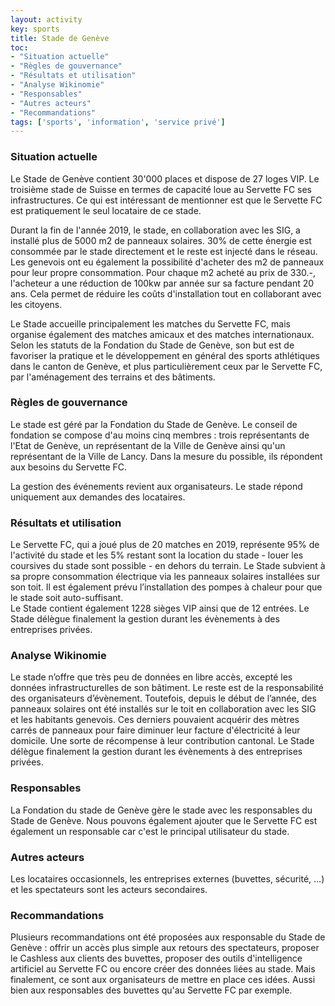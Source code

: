 ```yaml
---
layout: activity
key: sports
title: Stade de Genève
toc:
- "Situation actuelle"
- "Règles de gouvernance"
- "Résultats et utilisation"
- "Analyse Wikinomie"
- "Responsables"
- "Autres acteurs"
- "Recommandations"
tags: ['sports', 'information', 'service privé']
---
```


### Situation actuelle

Le Stade de Genève contient 30'000 places et dispose de 27 loges VIP. Le troisième stade de Suisse en termes de capacité loue au Servette FC ses infrastructures. Ce qui est intéressant de mentionner est que le Servette FC est pratiquement le seul locataire de ce stade.

Durant la fin de l'année 2019, le stade, en collaboration avec les SIG, a installé plus de 5000 m2 de panneaux solaires. 30% de cette énergie est consommée par le stade directement et le reste est injecté dans le réseau. Les genevois ont eu également la possibilité d'acheter des m2 de panneaux pour leur propre consommation. Pour chaque m2 acheté au prix de 330.-, l'acheteur a une réduction de 100kw par année sur sa facture pendant 20 ans. Cela permet de réduire les coûts d'installation tout en collaborant avec les citoyens.

Le Stade accueille principalement les matches du Servette FC, mais organise également des matches amicaux et des matches internationaux. Selon les statuts de la Fondation du Stade de Genève, son but est de favoriser la pratique et le développement en général des sports athlétiques dans le canton de Genève, et plus particulièrement ceux par le Servette FC, par l'aménagement des terrains et des bâtiments.


### Règles de gouvernance

Le stade est géré par la Fondation du Stade de Genève. Le conseil de fondation se compose d'au moins cinq membres : trois représentants de l'Etat de Genève, un représentant de la Ville de Genève ainsi qu'un représentant de la Ville de Lancy. Dans la mesure du possible, ils répondent aux besoins du Servette FC. 

La gestion des événements revient aux organisateurs. Le stade répond uniquement aux demandes des locataires.

### Résultats et utilisation

Le Servette FC, qui a joué plus de 20 matches en 2019, représente 95% de l'activité du stade et les 5% restant sont la location du stade - louer les coursives du stade sont possible - en dehors du terrain.
Le Stade subvient à sa propre consommation électrique via les panneaux solaires installées sur son toit. Il est également prévu l’installation des pompes à chaleur pour que le stade soit auto-suffisant.  
Le Stade contient également 1228 sièges VIP ainsi que de 12 entrées.
Le Stade délègue finalement la gestion durant les évènements à des entreprises privées.

### Analyse Wikinomie

Le stade n’offre que très peu de données en libre accès, excepté les données infrastructurelles de son bâtiment. Le reste est de la responsabilité des organisateurs d’évènement. Toutefois, depuis le début de l’année, des panneaux solaires ont été installés sur le toit en collaboration avec les SIG et les habitants genevois. Ces derniers pouvaient acquérir des mètres carrés de panneaux pour faire diminuer leur facture d'électricité à leur domicile. Une sorte de récompense à leur contribution cantonal.
Le Stade délègue finalement la gestion durant les évènements à des entreprises privées.


### Responsables

La Fondation du stade de Genève gère le stade avec les responsables du Stade de Genève. Nous pouvons également ajouter que le Servette FC est également un responsable car c'est le principal utilisateur du stade. 

### Autres acteurs

Les locataires occasionnels, les entreprises externes (buvettes, sécurité, ...) et les spectateurs sont les acteurs secondaires.

### Recommandations

Plusieurs recommandations ont été proposées aux responsable du Stade de Genève : offrir un accès plus simple aux retours des spectateurs, proposer le Cashless aux clients des buvettes, proposer des outils d'intelligence artificiel au Servette FC ou encore créer des données liées au stade. Mais finalement, ce sont aux organisateurs de mettre en place ces idées. Aussi bien aux responsables des buvettes qu'au Servette FC par exemple.